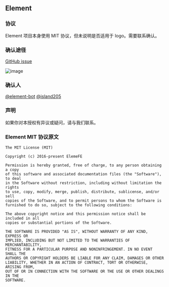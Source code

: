 ## Element

### 协议
Element 项目本身使用 MIT 协议，但未说明是否适用于 logo。需要联系确认。

### 确认途径
[GitHub issue](https://github.com/ElemeFE/element/issues/16457)

![image](https://user-images.githubusercontent.com/10095631/60866588-4aabaf80-a25b-11e9-9873-b3c48b7f5446.png)

### 确认人
[@element-bot](https://github.com/element-bot) [@island205](https://github.com/island205)

### 声明
如果你对本授权有异议或疑问，请与我们联系。

### Element MIT 协议原文
```
The MIT License (MIT)

Copyright (c) 2016-present ElemeFE

Permission is hereby granted, free of charge, to any person obtaining a copy
of this software and associated documentation files (the "Software"), to deal
in the Software without restriction, including without limitation the rights
to use, copy, modify, merge, publish, distribute, sublicense, and/or sell
copies of the Software, and to permit persons to whom the Software is
furnished to do so, subject to the following conditions:

The above copyright notice and this permission notice shall be included in all
copies or substantial portions of the Software.

THE SOFTWARE IS PROVIDED "AS IS", WITHOUT WARRANTY OF ANY KIND, EXPRESS OR
IMPLIED, INCLUDING BUT NOT LIMITED TO THE WARRANTIES OF MERCHANTABILITY,
FITNESS FOR A PARTICULAR PURPOSE AND NONINFRINGEMENT. IN NO EVENT SHALL THE
AUTHORS OR COPYRIGHT HOLDERS BE LIABLE FOR ANY CLAIM, DAMAGES OR OTHER
LIABILITY, WHETHER IN AN ACTION OF CONTRACT, TORT OR OTHERWISE, ARISING FROM,
OUT OF OR IN CONNECTION WITH THE SOFTWARE OR THE USE OR OTHER DEALINGS IN THE
SOFTWARE.
```
